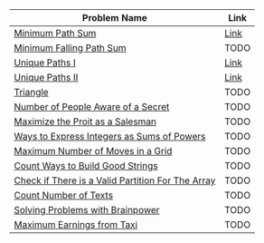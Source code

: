 | Problem Name | Link |
|--------------|------|
| [Minimum Path Sum](https://leetcode.com/problems/minimum-path-sum/) | [Link](./Minimum%20Path%20Sum/README.md)
| [Minimum Falling Path Sum](https://leetcode.com/problems/minimum-falling-path-sum/description/) | TODO |
| [Unique Paths I](https://leetcode.com/problems/unique-paths/) | [Link](./Unique%20Paths%20I-II/README.md)
| [Unique Paths II](https://leetcode.com/problems/unique-paths-ii/) | [Link](./Unique%20Paths%20I-II/README.md)
| [Triangle](https://leetcode.com/problems/triangle/description/) | TODO
| [Number of People Aware of a Secret](https://leetcode.com/problems/number-of-people-aware-of-a-secret/) | TODO
| [Maximize the Proit as a Salesman](https://leetcode.com/problems/maximize-the-profit-as-the-salesman/description/) | TODO
| [Ways to Express Integers as Sums of Powers](https://leetcode.com/problems/ways-to-express-an-integer-as-sum-of-powers/description/) | TODO
| [Maximum Number of Moves in a Grid](https://leetcode.com/problems/maximum-number-of-moves-in-a-grid/description/) | TODO
| [Count Ways to Build Good Strings](https://leetcode.com/problems/count-ways-to-build-good-strings/description/) | TODO
| [Check if There is a Valid Partition For The Array](https://leetcode.com/problems/check-if-there-is-a-valid-partition-for-the-array/description/) | TODO
| [Count Number of Texts](https://leetcode.com/problems/count-number-of-texts/description/) | TODO
| [Solving Problems with Brainpower](https://leetcode.com/problems/solving-questions-with-brainpower/description/) | TODO
| [Maximum Earnings from Taxi](https://leetcode.com/problems/maximum-earnings-from-taxi/description/) | TODO